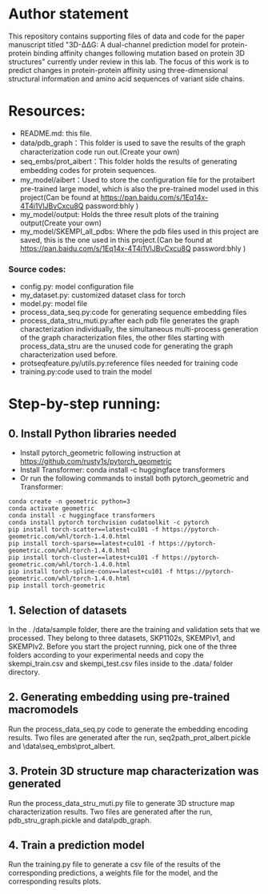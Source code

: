 # Author statement

This repository contains supporting files of data and code for the paper manuscript titled "3D-ΔΔG: A dual-channel prediction model for protein-protein binding affinity changes following mutation based on protein 3D structures" currently under review in this lab. The focus of this work is to predict changes in protein-protein affinity using three-dimensional structural information and amino acid sequences of variant side chains.

# Resources:

+ README.md: this file.
+ data/pdb_graph：This folder is used to save the results of the graph characterization code run out.(Create your own)
+ seq_embs/prot_aibert：This folder holds the results of generating embedding codes for protein sequences.
+ my_model/aibert：Used to store the configuration file for the protaibert pre-trained large model, which is also the pre-trained model used in this project(Can be found at https://pan.baidu.com/s/1Eq14x-4T4i1VlJBvCxcu8Q  password:bhly )
+ my_model/output:  Holds the three result plots of the training output(Create your own)
+  my_model/SKEMPI_all_pdbs: Where the pdb files used in this project are saved, this is the one used in this project.(Can be found at https://pan.baidu.com/s/1Eq14x-4T4i1VlJBvCxcu8Q  password:bhly )

###  Source codes:

+ config.py: model configuration file
+ my_dataset.py: customized dataset class for torch
+ model.py: model file
+  process_data_seq.py:code for generating sequence embedding files
+ process_data_stru_muti.py:after each pdb file generates the graph characterization individually, the simultaneous multi-process generation of the graph characterization files, the other files starting with process_data_stru are the unused code for generating the graph characterization used before.
+ protseqfeature.py/utils.py:reference files needed for training code
+ training.py:code used to train the model

# Step-by-step running:

## 0. Install Python libraries needed

+ Install pytorch_geometric following instruction at https://github.com/rusty1s/pytorch_geometric
+ Install Transformer: conda install -c huggingface transformers
+ Or run the following commands to install both pytorch_geometric and Transformer:

```
conda create -n geometric python=3
conda activate geometric
conda install -c huggingface transformers
conda install pytorch torchvision cudatoolkit -c pytorch
pip install torch-scatter==latest+cu101 -f https://pytorch-geometric.com/whl/torch-1.4.0.html
pip install torch-sparse==latest+cu101 -f https://pytorch-geometric.com/whl/torch-1.4.0.html
pip install torch-cluster==latest+cu101 -f https://pytorch-geometric.com/whl/torch-1.4.0.html
pip install torch-spline-conv==latest+cu101 -f https://pytorch-geometric.com/whl/torch-1.4.0.html
pip install torch-geometric

```

## 1. Selection of datasets

In the . /data/sample folder, there are the training and validation sets that we processed. They belong to three datasets, SKP1102s, SKEMPIv1, and SKEMPIv2. Before you start the project running, pick one of the three folders according to your experimental needs and copy the skempi_train.csv and skempi_test.csv files inside to the .data/ folder directory.

## 2. Generating embedding using pre-trained macromodels

Run the process_data_seq.py code to generate the embedding encoding results. Two files are generated after the run, seq2path_prot_albert.pickle and \data\seq_embs\prot_albert.

## 3. Protein 3D structure map characterization was generated

Run the process_data_stru_muti.py file to generate 3D structure map characterization results. Two files are generated after the run, pdb_stru_graph.pickle and data\pdb_graph.

## 4. Train a prediction model

Run the training.py file to generate a csv file of the results of the corresponding predictions, a weights file for the model, and the corresponding results plots.
